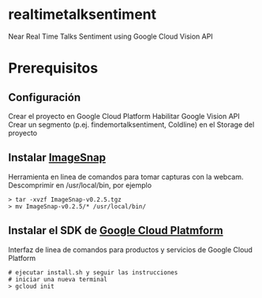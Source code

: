 # realtimetalksentiment

Near Real Time Talks Sentiment using Google Cloud Vision API 


# Prerequisitos

## Configuración

Crear el proyecto en Google Cloud Platform
Habilitar Google Vision API
Crear un segmento (p.ej. findemortalksentiment, Coldline) en el Storage del proyecto


## Instalar [ImageSnap](http://iharder.sourceforge.net/current/macosx/imagesnap/)

Herramienta en linea de comandos para tomar capturas con la webcam.
Descomprimir en /usr/local/bin, por ejemplo

```
> tar -xvzf ImageSnap-v0.2.5.tgz
> mv ImageSnap-v0.2.5/* /usr/local/bin/
```

## Instalar el SDK de [Google Cloud Platmform](https://cloud.google.com/sdk/?hl=es)

Interfaz de linea de comandos para productos y servicios de Google Cloud Platform

```
# ejecutar install.sh y seguir las instrucciones
# iniciar una nueva terminal
> gcloud init
```



